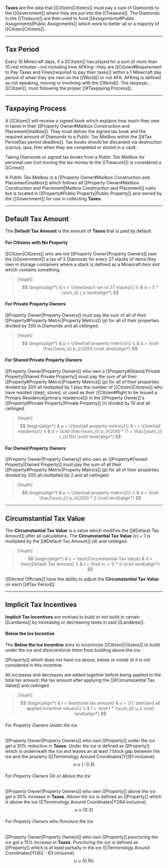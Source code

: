 **Taxes** are the idea that [[Citizen|Citizens]] must pay a sum of Diamonds to the [[Government]] where they are put into the [[Treasure]]. The Diamonds in the [[Treasure]] are then used to fund [[Assignments#Public Assignments|Public Assignments]] which work to better all or a majority of [[Citizen|Citizens]].

---
## Tax Period
Every 10 Minecraft days, if a [[Citizen]] has played for a sum of more than 10 real minutes--not including time AFKing--they are [[Citizen#Requirement to Pay Taxes and Fines|required to pay their taxes]] within a 1 Minecraft day period of when they are next on the [[World]] or not AFK.
AFKing is defined as not speaking, moving or involving with the [[World]]. 
The taxpayer, [[Citizen]], must following the proper [[#Taxpaying Process]].

---
## Taxpaying Process
A [[Citizen]] will receive a signed book which explains how much they owe in taxes in their [[Property Owner#Mailbox Construction and Placement|mailbox]]. They must deliver the signed tax book and the required amount of Diamonds to a *Public Tax Mailbox* within the [[#Tax Period|tax period deadline]]. Tax books should be discarded via destruction (cactus, lava, fire) when they are completed or stored in a vault.

Taking Diamonds or signed tax books from a *Public Tax Mailbox* for personal use (not moving the tax money to the [[Treasure]]) is considered a [[Crime]].

A *Public Tax Mailbox* is a [[Property Owner#Mailbox Construction and Placement|mailbox]] which follows all [[Property Owner#Mailbox Construction and Placement|Mailbox Construction and Placement]] rules but is located in [[Property#Public Property|Public Property]] and owned by the [[Government]] for use in collecting **Taxes**.

---
## Default Tax Amount
The **Default Tax Amount** is the amount of **Taxes** that is paid by default.
#### For Citizens with No Property
[[Citizen|Citizens]] who are not [[Property Owner|Property Owners]] owe the [[Government]] a tax of 3 Diamonds for every 27 stacks of items they own in storage containers where a stack is defined as a Minecraft item slot which contains something.
> [!math]
> $$ \begin{align*}
> & s = \{\text{each set of 27 stacks}\} \\
> & d = 3 * \sum_{i} i_s
> \end{align*} $$
#### For Private Property Owners
[[Property Owner|Property Owners]] must pay the sum of all of their [[Property#Property Metric|Property Metrics]] (p) for all of their properties divided by 200 in Diamonds and all ceilinged.
> [!math]
> $$
> \begin{align*}
> & p = \{\text{all property metrics}\} \\
> & d = \lceil \frac{\sum_{i} p_i}{200} \rceil
> \end{align*} $$
#### For Shared Private Property Owners
[[Property Owner|Property Owners]] who own a [[Property#Shared Private Property|Shared Private Property]] must pay the sum of all their [[Property#Property Metric|Property Metrics]] (p) for all of their properties divided by 200 all multiplied by 1 plus the number of [[Citizen|Citizens]] who have resided (slept, stored, or used as their [[Citizen#Right to be Issued a Primary Residence|primary residence]]) in the [[Property Owner]]'s [[Property#Private Property|Private Property]] (r) divided by 10 and all ceilinged.
> [!math]
> $$ \begin{align*}
> & p = \{\text{all property metrics}\}
> & r = \{\text{all residents}\} \\
> & d = \lceil \frac{\sum_{i} p_i}{200} * (1 + \frac{\sum_{i} r_i}{10}) \rceil 
> \end{align*}
> $$
#### For Owned Property Owners
[[Property Owner|Property Owners]] who own an [[Property#Owned Property|Owned Property]] must pay the sum of all their [[Property#Property Metric|Property Metrics]] (p) for all of their properties divided by 200 all multiplied by 2 and all ceilinged.
> [!math]
> $$ \begin{align*}
> & p = \{\text{all property metrics}\} \\
> & d = \lceil \frac{\sum_{i} p_i}{200} * 2 \rceil 
> \end{align*}
> $$

---
## Circumstantial Tax Value
The **Circumstantial Tax Value** is a value which modifies the [[#Default Tax Amount]] after all calculations. The **Circumstantial Tax Value** (c) + 1 is multiplied by the [[#Default Tax Amount]] (d) and ceilinged.
> [!math]
> $$ \begin{align*} 
> & c = \text{Circumstantial Tax Value} 
> & d = \text{Default Tax Amount} \\
> & t = \lceil (c + 1) * d \rceil 
> \end{align*} $$

[[Elected Officials]] have the ability to adjust the **Circumstantial Tax Value** on each [[#Tax Period]].

---
## Implicit Tax Incentives
**Implicit Tax Incentives** are motives to build or not build in certain [[Landarea]] by increasing or decreasing taxes in said [[Landarea]].
#### Below the Ice Incentive
The **Below the Ice Incentive** aims to incentivize [[Citizen|Citizens]] to build under the ice and disincentivize them from building above the ice.

[[Property]] which does not have ice above, below or inside of it is not considered in this incentive. 

All increases and decreases are added together before being applied to the total tax amount; the tax amount after applying the [[#Circumstantial Tax Value]] and ceilinged.
> [!math]
> $$ \begin{align*}
> & t = \text{total tax amount}
> & u = \{1, \text{and all applied incentive values}\} \\
> & f = \lceil t * (\sum_{i} u_i) \rceil
> \end{align*} $$
###### For Property Owners Under the Ice
[[Property Owner|Property Owners]] who own [[Property]] *under the ice* get a 30% reduction in **Taxes**. 
*Under the ice* is defined as [[Property]] which is underneath the ice and leaves an at least 1 block gap between the ice and the property ([[Terminology Around Coordinates|Y]]61 inclusive).
$$ u \cup \{-0.3\} $$
###### For Property Owners On or Above the Ice
[[Property Owner|Property Owners]] who own [[Property]] *above the ice* get a 30% increase in **Taxes**.
*Above the ice* is defined as [[Property]] which is above the ice ([[Terminology Around Coordinates|Y]]64 inclusive).
$$ u \cup \{0.3\} $$
###### For Property Owners who Puncture the Ice
[[Property Owner|Property Owners]] who own [[Property]] *puncturing the ice* get a 15% increase in **Taxes**.
*Puncturing the ice* is defined as [[Property]] which is at least partially in the ice ([[Terminology Around Coordinates|Y]]62 - 63 inclusive).
$$ u \cup \{0.15\} $$